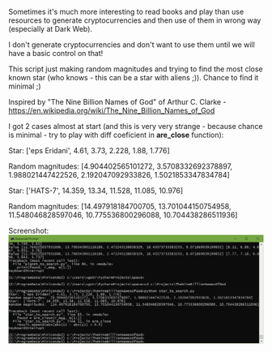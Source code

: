 Sometimes it's much more interesting to read books and play than use resources to generate cryptocurrencies and then use of them in wrong way (especially at Dark Web). 

I don't generate cryptocurrencies and don't want to use them until we will have a basic control on that!

This script just making random magnitudes and trying to find the most close known star (who knows - this can be a star with aliens ;)). Chance to find it minimal ;)

Inspired by "The Nine Billion Names of God" of  Arthur C. Clarke - https://en.wikipedia.org/wiki/The_Nine_Billion_Names_of_God

I got 2 cases almost at start (and this is very very strange - because chance is minimal - try to play with diff coeficient in **are_close** function):

Star:  ['eps Eridani', 4.61, 3.73, 2.228, 1.88, 1.776]

Random magnitudes:  [4.904402565101272, 3.5708332692378897, 1.988021447422526, 2.192047092933826, 1.5021853347834784]

Star:  ['HATS-7', 14.359, 13.34, 11.528, 11.085, 10.976]

Random magnitudes:  [14.497918184700705, 13.701044150754958, 11.548046828597046, 10.775536800296088, 10.704438286511936]

Screenshot:
![Screenshot](./Screenshot.png)
